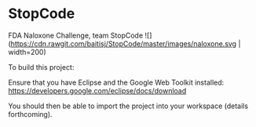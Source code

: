 # StopCode
FDA Naloxone Challenge, team StopCode
![](https://cdn.rawgit.com/baitisj/StopCode/master/images/naloxone.svg | width=200)

To build this project:

Ensure that you have Eclipse and the Google Web Toolkit installed:
https://developers.google.com/eclipse/docs/download

You should then be able to import the project into your workspace (details forthcoming).
